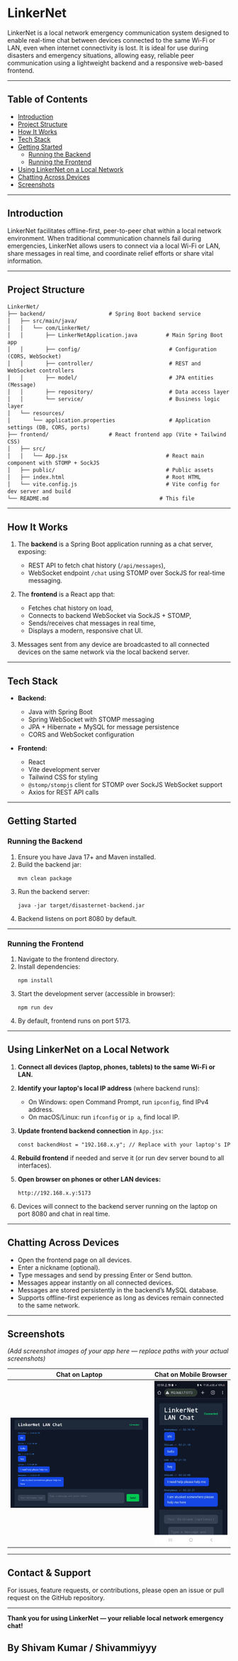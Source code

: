 
# LinkerNet

LinkerNet is a local network emergency communication system designed to enable real-time chat between devices connected to the same Wi-Fi or LAN, even when internet connectivity is lost. It is ideal for use during disasters and emergency situations, allowing easy, reliable peer communication using a lightweight backend and a responsive web-based frontend.

---

## Table of Contents

- [Introduction](#introduction)  
- [Project Structure](#project-structure)  
- [How It Works](#how-it-works)  
- [Tech Stack](#tech-stack)  
- [Getting Started](#getting-started)  
  - [Running the Backend](#running-the-backend)  
  - [Running the Frontend](#running-the-frontend)  
- [Using LinkerNet on a Local Network](#using-linkernet-on-a-local-network)  
- [Chatting Across Devices](#chatting-across-devices)  
- [Screenshots](#screenshots)  

---

## Introduction

LinkerNet facilitates offline-first, peer-to-peer chat within a local network environment. When traditional communication channels fail during emergencies, LinkerNet allows users to connect via a local Wi-Fi or LAN, share messages in real time, and coordinate relief efforts or share vital information.

---

## Project Structure

```
LinkerNet/
├── backend/                    # Spring Boot backend service
│   ├── src/main/java/
│   │   └── com/LinkerNet/
│   │       ├── LinkerNetApplication.java         # Main Spring Boot app
│   │       ├── config/                            # Configuration (CORS, WebSocket)
│   │       ├── controller/                        # REST and WebSocket controllers
│   │       ├── model/                             # JPA entities (Message)
│   │       ├── repository/                        # Data access layer
│   │       └── service/                           # Business logic layer
│   └── resources/
│       └── application.properties                 # Application settings (DB, CORS, ports)
├── frontend/                   # React frontend app (Vite + Tailwind CSS)
│   ├── src/
│   │   └── App.jsx                               # React main component with STOMP + SockJS
│   ├── public/                                   # Public assets
│   ├── index.html                                # Root HTML
│   └── vite.config.js                            # Vite config for dev server and build
└── README.md                                   # This file
```

---

## How It Works

1. The **backend** is a Spring Boot application running as a chat server, exposing:
   - REST API to fetch chat history (`/api/messages`),
   - WebSocket endpoint `/chat` using STOMP over SockJS for real-time messaging.

2. The **frontend** is a React app that:
   - Fetches chat history on load,
   - Connects to backend WebSocket via SockJS + STOMP,
   - Sends/receives chat messages in real time,
   - Displays a modern, responsive chat UI.

3. Messages sent from any device are broadcasted to all connected devices on the same network via the local backend server.

---

## Tech Stack

- **Backend:**
  - Java with Spring Boot  
  - Spring WebSocket with STOMP messaging  
  - JPA + Hibernate + MySQL for message persistence  
  - CORS and WebSocket configuration
  
- **Frontend:**
  - React  
  - Vite development server  
  - Tailwind CSS for styling  
  - `@stomp/stompjs` client for STOMP over SockJS WebSocket support  
  - Axios for REST API calls
  
---

## Getting Started

### Running the Backend

1. Ensure you have Java 17+ and Maven installed.
2. Build the backend jar:
   ```
   mvn clean package
   ```
3. Run the backend server:
   ```
   java -jar target/disasternet-backend.jar
   ```
4. Backend listens on port 8080 by default.

---

### Running the Frontend

1. Navigate to the frontend directory.
2. Install dependencies:
   ```
   npm install
   ```
3. Start the development server (accessible in browser):
   ```
   npm run dev
   ```
4. By default, frontend runs on port 5173.

---

## Using LinkerNet on a Local Network

1. **Connect all devices (laptop, phones, tablets) to the same Wi-Fi or LAN.**

2. **Identify your laptop's local IP address** (where backend runs):

   - On Windows: open Command Prompt, run `ipconfig`, find IPv4 address.
   - On macOS/Linux: run `ifconfig` or `ip a`, find local IP.

3. **Update frontend backend connection** in `App.jsx`:

   ```
   const backendHost = "192.168.x.y"; // Replace with your laptop's IP
   ```
   
4. **Rebuild frontend** if needed and serve it (or run dev server bound to all interfaces).

5. **Open browser on phones or other LAN devices:**

   ```
   http://192.168.x.y:5173
   ```

6. Devices will connect to the backend server running on the laptop on port 8080 and chat in real time.

---

## Chatting Across Devices

- Open the frontend page on all devices.
- Enter a nickname (optional).
- Type messages and send by pressing Enter or Send button.
- Messages appear instantly on all connected devices.
- Messages are stored persistently in the backend’s MySQL database.
- Supports offline-first experience as long as devices remain connected to the same network.

---

## Screenshots

*(Add screenshot images of your app here — replace paths with your actual screenshots)*

| Chat on Laptop                   | Chat on Mobile Browser               |
|---------------------------------|------------------------------------|
| ![Laptop](resources/web.png) | ![Mobile](resources/phone.jpg)  |

---

## Contact & Support

For issues, feature requests, or contributions, please open an issue or pull request on the GitHub repository.

---

**Thank you for using LinkerNet — your reliable local network emergency chat!**

## By Shivam Kumar / Shivammiyyy
